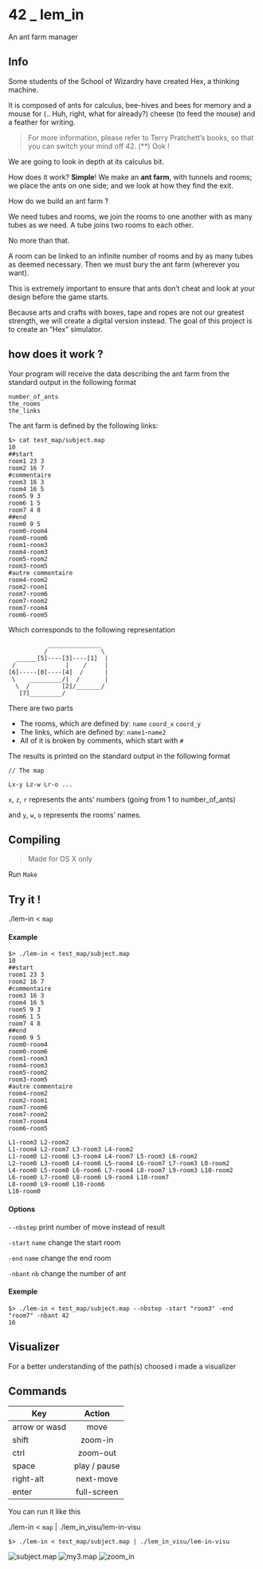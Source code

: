 # 42 _ lem_in

An ant farm manager

## Info
Some students of the School of Wizardry have created Hex, a thinking machine.

It is composed of ants for calculus, bee-hives and bees for memory and a mouse for (.. Huh,
right, what for already?) cheese (to feed the mouse) and a feather for writing.

> For more information, please refer to Terry Pratchett’s books, so
that you can switch your mind off 42. (**) Ook !

We are going to look in depth at its calculus bit.

How does it work? **Simple**! We make an **ant farm**, with tunnels and rooms; we place the ants on one side; and we look at how they find the exit.

How do we build an ant farm ?

We need tubes and rooms, we join the rooms to one another with as many tubes as we need.
A tube joins two rooms to each other.

No more than that.

A room can be linked to an infinite number of rooms and by as many tubes as deemed necessary. Then we must bury the ant farm (wherever you want).

This is extremely important to ensure that ants don’t cheat and look at your design before the game starts.

Because arts and crafts with boxes, tape and ropes are not our greatest strength, we will
create a digital version instead.
The goal of this project is to create an “Hex” simulator.


## how does it work ?
Your program will receive the data describing the ant farm from the standard output
in the following format
```
number_of_ants
the_rooms
the_links
```

The ant farm is defined by the following links:
```
$> cat test_map/subject.map
10
##start
room1 23 3
room2 16 7
#commentaire
room3 16 3
room4 16 5
room5 9 3
room6 1 5
room7 4 8
##end
room0 9 5
room0-room4
room0-room6
room1-room3
room4-room3
room5-room2
room3-room5
#autre commentaire
room4-room2
room2-room1
room7-room6
room7-room2
room7-room4
room6-room5
```

Which corresponds to the following representation

```
           _______________
          /               \
  ______[5]----[3]----[1]  |
 /              |    /     |
[6]-----[0]----[4]  /      |
 \    _________/|  /       |
  \  /         [2]/_______/
   [7]_________/

```
There are two parts

* The rooms, which are defined by: `name` `coord_x` `coord_y`
* The links, which are defined by: `name1`-`name2`
* All of it is broken by comments, which start with `#`

The results is printed on the standard output in the following format
```
// The map

Lx-y Lz-w Lr-o ...
```
`x`, `z`, `r` represents the ants’ numbers (going from 1 to number_of_ants)

and `y`, `w`, `o` represents the rooms’ names.

## Compiling
> Made for OS X only

Run `Make`

## Try it !

./lem-in < `map`

#### Example

```
$> ./lem-in < test_map/subject.map
10
##start
room1 23 3
room2 16 7
#commentaire
room3 16 3
room4 16 5
room5 9 3
room6 1 5
room7 4 8
##end
room0 9 5
room0-room4
room0-room6
room1-room3
room4-room3
room5-room2
room3-room5
#autre commentaire
room4-room2
room2-room1
room7-room6
room7-room2
room7-room4
room6-room5

L1-room3 L2-room2
L1-room4 L2-room7 L3-room3 L4-room2
L1-room0 L2-room6 L3-room4 L4-room7 L5-room3 L6-room2
L2-room0 L3-room0 L4-room6 L5-room4 L6-room7 L7-room3 L8-room2
L4-room0 L5-room0 L6-room6 L7-room4 L8-room7 L9-room3 L10-room2
L6-room0 L7-room0 L8-room6 L9-room4 L10-room7
L8-room0 L9-room0 L10-room6
L10-room0
```

#### Options

`--nbstep` print number of move instead of result

`-start` `name` change the start room

`-end` `name` change the end room

`-nbant` `nb` change the number of ant

#### Exemple

```
$> ./lem-in < test_map/subject.map --nbstep -start "room3" -end "room7" -nbant 42
16
```

## Visualizer

For a better understanding of the path(s) choosed i made a visualizer

## Commands

| Key           | Action        |
| ------------- |:-------------:|
| arrow or wasd | move          |
| shift         | zoom-in       |
| ctrl          | zoom-out      |
| space         | play / pause  |
| right-alt     | next-move     |
| enter         | full-screen   |


You can run it like this

./lem-in < `map` | ./lem_in_visu/lem-in-visu

```
$> ./lem-in < test_map/subject.map | ./lem_in_visu/lem-in-visu
```

![subject.map](../assets/subject.map.png)
![my3.map](../assets/my3.map.png)
![zoom_in](../assets/zoom_in.png)
